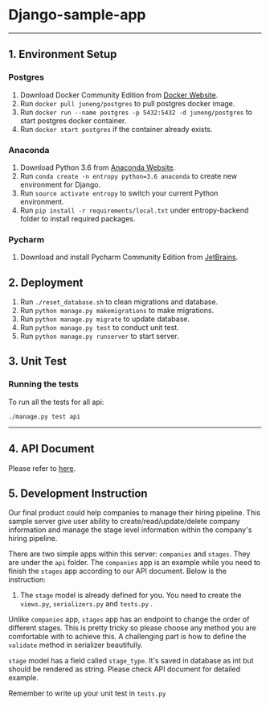 # Django-sample-app

--------------------------------------------------------------------------------
## 1. Environment Setup

### Postgres

1. Download Docker Community Edition from [Docker Website](https://store.docker.com/search?offering=community&type=edition).
2. Run `docker pull juneng/postgres` to pull postgres docker image.
3. Run `docker run --name postgres -p 5432:5432 -d juneng/postgres` to start postgres docker container.
4. Run `docker start postgres` if the container already exists.

### Anaconda

1. Download Python 3.6 from [Anaconda Website](https://www.continuum.io/downloads).
2. Run `conda create -n entropy python=3.6 anaconda` to create new environment for Django.
3. Run `source activate entropy` to switch your current Python environment.
4. Run `pip install -r requirements/local.txt` under entropy-backend folder to install required packages.

### Pycharm

1. Download and install Pycharm Community Edition from [JetBrains](https://www.jetbrains.com/pycharm/).

## 2. Deployment

1. Run `./reset_database.sh` to clean migrations and database.
2. Run `python manage.py makemigrations` to make migrations.
3. Run `python manage.py migrate` to update database.
4. Run `python manage.py test` to conduct unit test.
5. Run `python manage.py runserver` to start server.

## 3. Unit Test

### Running the tests
To run all the tests for all api:

```
./manage.py test api
```
--------------------------------------------------------------------------------

## 4. API Document

Please refer to [here](https://github.com/gywangbruce/django-sample-app/API_DOCUMENT.md).

## 5. Development Instruction

Our final product could help companies to manage their hiring pipeline. This sample server give user ability to create/read/update/delete company information and manage the stage level information within the company's hiring pipeline.

There are two simple apps within this server: `companies` and `stages`. They are under the `api` folder. The `companies` app is an example while you need to finish the `stages` app according to our API document. Below is the instruction:

1. The `stage` model is already defined for you. You need to create the `views.py`, `serializers.py` and `tests.py`
.

Unlike `companies` app, `stages` app has an endpoint to change the order of different stages. This is pretty tricky so please choose any method you are comfortable with to achieve this. A challenging part is how to define the `validate` method in serializer beautifully.

`stage` model has a field called `stage_type`. It's saved in database as int but should be rendered as string. Please check API document for detailed example.

Remember to write up your unit test in `tests.py`
